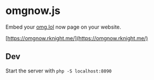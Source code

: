 # omgnow.js

Embed your [omg.lol](https://home.omg.lol/referred-by/robb) now page on your website.

[https://omgnow.rknight.me/](https://omgnow.rknight.me/)

## Dev

Start the server with `php -S localhost:8090`
